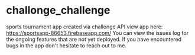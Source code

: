 # challonge_challenge
sports tournament app created via challonge API
view app here: https://sportsapp-86653.firebaseapp.com/
You can view the issues log for the ongoing features that are not yet deployed. If you have encountered bugs in the app don't hesitate to reach out to me.

